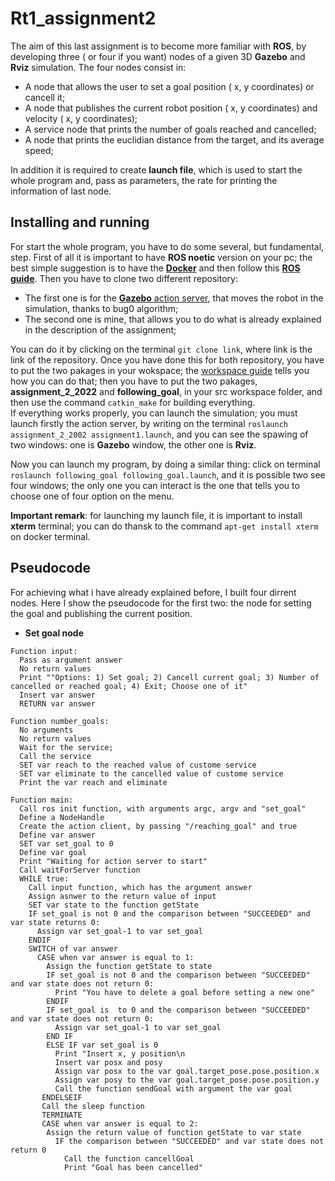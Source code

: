 # Rt1_assignment2

The aim of this last assignment is to become more familiar with **ROS**, by developing three ( or four if you want) nodes of a given 3D **Gazebo** and **Rviz** simulation.
The four nodes consist in:

* A node that allows the user to set a goal position ( x, y coordinates) or cancell it;
* A node that publishes the current robot position ( x, y coordinates) and velocity ( x, y coordinates);
* A service node that prints the number of goals reached and cancelled;
* A node that prints the euclidian distance from the target, and its average speed;

In addition it is required to create **launch file**, which is used to start the whole program and, pass as parameters, the rate for printing the information of last node.

Installing and running
----------------------
For start the whole program, you have to do some several, but fundamental, step. First of all it is important to have **ROS noetic** version on your pc; the best simple suggestion is to have the [**Docker**](https://docs.docker.com/get-docker/) and then follow this [**ROS guide**](http://wiki.ros.org/ROS/Installation). Then you have to clone two different repository:

* The first one is for the [**Gazebo** action server](https://github.com/CarmineD8/assignment_2_2022), that moves the robot in the simulation, thanks to bug0 algorithm; 
* The second one is mine, that allows you to do what is already explained in the description of the assignment;

You can do it by clicking on the terminal ```git clone link```, where link is the link of the repository. Once you have done this for both repository, you have to put the two pakages in your wokspace; the [workspace guide](http://wiki.ros.org/catkin/Tutorials/create_a_workspace) tells you how you can do that; then you have to put the two pakages, **assignment_2_2022** and **following_goal**, in your src workspace folder, and then use the command ```catkin_make``` for building everything.\
If everything works properly, you can launch the simulation; you must launch firstly the action server, by writing on the terminal ```roslaunch assignment_2_2002 assignment1.launch```, and you can see the spawing of two windows: one is **Gazebo** window, the other one is **Rviz**.

Now you can launch my program, by doing a similar thing: click on terminal ```roslaunch following_goal following_goal.launch```, and it is possible two see four windows; the only one you can interact is the one that tells you to choose one of four option on the menu.

**Important remark**: for launching my launch file, it is important to install **xterm** terminal; you can do thansk to the command ```apt-get install xterm``` on docker terminal. 

## Pseudocode

For achieving what i have already explained before, I built four dirrent nodes. Here I show the pseudocode for the first two: the node for setting the goal and publishing the current position.

* **Set goal node**
```
Function input:
  Pass as argument answer
  No return values
  Print ""Options: 1) Set goal; 2) Cancell current goal; 3) Number of cancelled or reached goal; 4) Exit; Choose one of it"
  Insert var answer 
  RETURN var answer
  
Function number_goals:
  No arguments
  No return values
  Wait for the service;
  Call the service
  SET var reach to the reached value of custome service
  SET var eliminate to the cancelled value of custome service
  Print the var reach and eliminate
  
Function main:
  Call ros init function, with arguments argc, argv and "set_goal"
  Define a NodeHandle
  Create the action client, by passing "/reaching_goal" and true
  Define var answer
  SET var set_goal to 0
  Define var goal
  Print "Waiting for action server to start"
  Call waitForServer function
  WHILE true:
    Call input function, which has the argument answer
    Assign asnwer to the return value of input
    SET var state to the function getState
    IF set_goal is not 0 and the comparison between "SUCCEEDED" and var state returns 0:
      Assign var set_goal-1 to var set_goal
    ENDIF
    SWITCH of var answer
      CASE when var answer is equal to 1:
        Assign the function getState to state
        IF set_goal is not 0 and the comparison between "SUCCEEDED" and var state does not return 0:
          Print "You have to delete a goal before setting a new one"
        ENDIF
        IF set_goal is  to 0 and the comparison between "SUCCEEDED" and var state does not return 0:
          Assign var set_goal-1 to var set_goal
        END IF
        ELSE IF var set_goal is 0
          Print "Insert x, y position\n
          Insert var posx and posy
          Assign var posx to the var goal.target_pose.pose.position.x
          Assign var posy to the var goal.target_pose.pose.position.y
          Call the function sendGoal with argument the var goal
       ENDELSEIF
       Call the sleep function
       TERMINATE
       CASE when var answer is equal to 2:
        Assign the return value of function getState to var state
          IF the comparison between "SUCCEEDED" and var state does not return 0
            Call the function cancellGoal
            Print "Goal has been cancelled"
       
```

